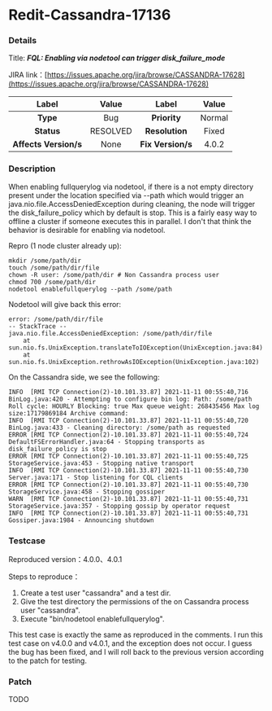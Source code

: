 # Redit-Cassandra-17136

### Details

Title: ***FQL: Enabling via nodetool can trigger disk_failure_mode***

JIRA link：[https://issues.apache.org/jira/browse/CASSANDRA-17628](https://issues.apache.org/jira/browse/CASSANDRA-17628)

|         Label         |  Value   |       Label       | Value  |
|:---------------------:|:--------:|:-----------------:|:------:|
|       **Type**        |   Bug    |   **Priority**    | Normal |
|      **Status**       | RESOLVED |  **Resolution**   | Fixed  |
| **Affects Version/s** |   None   | **Fix Version/s** | 4.0.2  |

### Description

When enabling fullquerylog via nodetool, if there is a not empty directory present under the location specified via --path which would trigger an java.nio.file.AccessDeniedException during cleaning, the node will trigger the disk_failure_policy which by default is stop. This is a fairly easy way to offline a cluster if someone executes this in parallel. I don't that think the behavior is desirable for enabling via nodetool.

Repro (1 node cluster already up):

```shell
mkdir /some/path/dir
touch /some/path/dir/file
chown -R user: /some/path/dir # Non Cassandra process user
chmod 700 /some/path/dir
nodetool enablefullquerylog --path /some/path
```

Nodetool will give back this error:

```
error: /some/path/dir/file
-- StackTrace --
java.nio.file.AccessDeniedException: /some/path/dir/file
	at sun.nio.fs.UnixException.translateToIOException(UnixException.java:84)
	at sun.nio.fs.UnixException.rethrowAsIOException(UnixException.java:102)
```

On the Cassandra side, we see the following:

```log
INFO  [RMI TCP Connection(2)-10.101.33.87] 2021-11-11 00:55:40,716 BinLog.java:420 - Attempting to configure bin log: Path: /some/path Roll cycle: HOURLY Blocking: true Max queue weight: 268435456 Max log size:17179869184 Archive command:
INFO  [RMI TCP Connection(2)-10.101.33.87] 2021-11-11 00:55:40,720 BinLog.java:433 - Cleaning directory: /some/path as requested
ERROR [RMI TCP Connection(2)-10.101.33.87] 2021-11-11 00:55:40,724 DefaultFSErrorHandler.java:64 - Stopping transports as disk_failure_policy is stop
ERROR [RMI TCP Connection(2)-10.101.33.87] 2021-11-11 00:55:40,725 StorageService.java:453 - Stopping native transport
INFO  [RMI TCP Connection(2)-10.101.33.87] 2021-11-11 00:55:40,730 Server.java:171 - Stop listening for CQL clients
ERROR [RMI TCP Connection(2)-10.101.33.87] 2021-11-11 00:55:40,730 StorageService.java:458 - Stopping gossiper
WARN  [RMI TCP Connection(2)-10.101.33.87] 2021-11-11 00:55:40,731 StorageService.java:357 - Stopping gossip by operator request
INFO  [RMI TCP Connection(2)-10.101.33.87] 2021-11-11 00:55:40,731 Gossiper.java:1984 - Announcing shutdown
```

### Testcase

Reproduced version：4.0.0、4.0.1

Steps to reproduce：
1. Create a test user "cassandra" and a test dir.
2. Give the test directory the permissions of the on Cassandra process user "cassandra".
3. Execute "bin/nodetool enablefullquerylog".

This test case is exactly the same as reproduced in the comments. I run this test case on v4.0.0 and v4.0.1, and the exception does not occur. I guess the bug has been fixed, and I will roll back to the previous version according to the patch for testing.

### Patch 

TODO